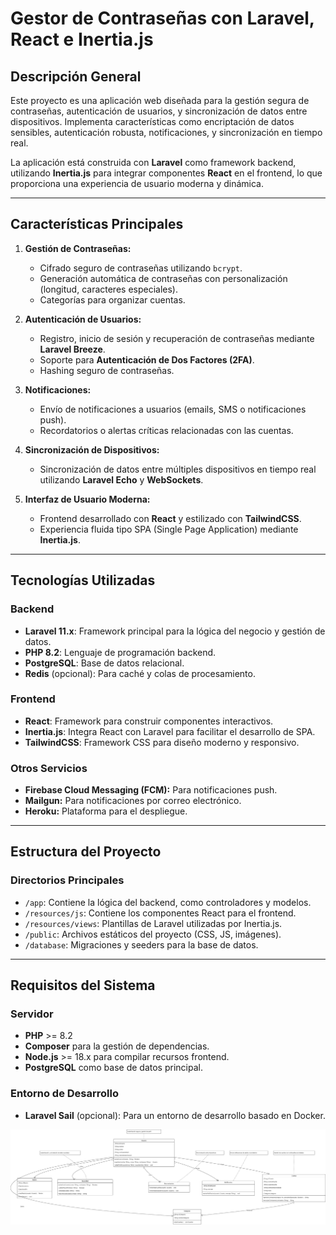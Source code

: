 # **Gestor de Contraseñas con Laravel, React e Inertia.js**

## **Descripción General**
Este proyecto es una aplicación web diseñada para la gestión segura de contraseñas, autenticación de usuarios, y sincronización de datos entre dispositivos. Implementa características como encriptación de datos sensibles, autenticación robusta, notificaciones, y sincronización en tiempo real.

La aplicación está construida con **Laravel** como framework backend, utilizando **Inertia.js** para integrar componentes **React** en el frontend, lo que proporciona una experiencia de usuario moderna y dinámica.

---

## **Características Principales**
1. **Gestión de Contraseñas:**
   - Cifrado seguro de contraseñas utilizando `bcrypt`.
   - Generación automática de contraseñas con personalización (longitud, caracteres especiales).
   - Categorías para organizar cuentas.

2. **Autenticación de Usuarios:**
   - Registro, inicio de sesión y recuperación de contraseñas mediante **Laravel Breeze**.
   - Soporte para **Autenticación de Dos Factores (2FA)**.
   - Hashing seguro de contraseñas.

3. **Notificaciones:**
   - Envío de notificaciones a usuarios (emails, SMS o notificaciones push).
   - Recordatorios o alertas críticas relacionadas con las cuentas.

4. **Sincronización de Dispositivos:**
   - Sincronización de datos entre múltiples dispositivos en tiempo real utilizando **Laravel Echo** y **WebSockets**.

5. **Interfaz de Usuario Moderna:**
   - Frontend desarrollado con **React** y estilizado con **TailwindCSS**.
   - Experiencia fluida tipo SPA (Single Page Application) mediante **Inertia.js**.

---

## **Tecnologías Utilizadas**
### **Backend**
- **Laravel 11.x**: Framework principal para la lógica del negocio y gestión de datos.
- **PHP 8.2**: Lenguaje de programación backend.
- **PostgreSQL**: Base de datos relacional.
- **Redis** (opcional): Para caché y colas de procesamiento.

### **Frontend**
- **React**: Framework para construir componentes interactivos.
- **Inertia.js**: Integra React con Laravel para facilitar el desarrollo de SPA.
- **TailwindCSS**: Framework CSS para diseño moderno y responsivo.

### **Otros Servicios**
- **Firebase Cloud Messaging (FCM):** Para notificaciones push.
- **Mailgun:** Para notificaciones por correo electrónico.
- **Heroku:** Plataforma para el despliegue.

---

## **Estructura del Proyecto**
### **Directorios Principales**
- `/app`: Contiene la lógica del backend, como controladores y modelos.
- `/resources/js`: Contiene los componentes React para el frontend.
- `/resources/views`: Plantillas de Laravel utilizadas por Inertia.js.
- `/public`: Archivos estáticos del proyecto (CSS, JS, imágenes).
- `/database`: Migraciones y seeders para la base de datos.

---

## **Requisitos del Sistema**
### **Servidor**
- **PHP** >= 8.2
- **Composer** para la gestión de dependencias.
- **Node.js** >= 18.x para compilar recursos frontend.
- **PostgreSQL** como base de datos principal.

### **Entorno de Desarrollo**
- **Laravel Sail** (opcional): Para un entorno de desarrollo basado en Docker.



![Modelo a utilizar](./images/modelo.jpg)
